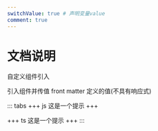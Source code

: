 ```yaml
---
switchValue: true # 声明变量value
comment: true
---
```


# 文档说明

自定义组件引入
<SliderCmp-index />
<TimePicker-index />

引入组件并传值 front matter 定义的值(不具有响应式)

<el-switch v-model="$page.switchValue" />

::: tabs
+++ js
这是一个提示
+++

+++ ts
这是一个提示
+++
:::

